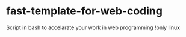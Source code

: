 # fast-template-for-web-coding
Script in bash to accelarate your work in web programming !only linux 

